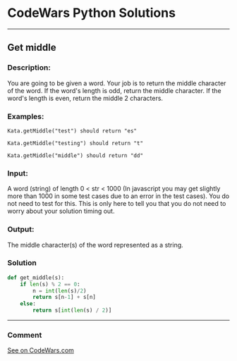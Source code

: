 # CodeWars Python Solutions

---

## Get middle


### Description:

You are going to be given a word. Your job is to return the middle character of the word. If the word's length is
odd, return the middle character. If the word's length is even, return the middle 2 characters.

### Examples:

```
Kata.getMiddle("test") should return "es"

Kata.getMiddle("testing") should return "t"

Kata.getMiddle("middle") should return "dd"

```

### Input:

A word (string) of length 0 < str < 1000 (In javascript you may get slightly more than 1000 in some test cases due
to an error in the test cases). You do not need to test for this. This is only here to tell you that you do not
need to worry about your solution timing out.

### Output:

The middle character(s) of the word represented as a string.

### Solution


```python
def get_middle(s):
    if len(s) % 2 == 0:
        n = int(len(s)/2)
        return s[n-1] + s[n]
    else:
        return s[int(len(s) / 2)]

```

---
### Comment



[See on CodeWars.com](https://www.codewars.com/users/ITRonin)
